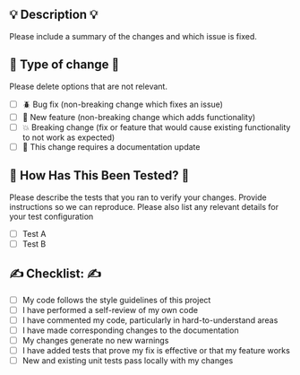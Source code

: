 ## :bulb: Description :bulb:

Please include a summary of the changes and which issue is fixed.

## :wrench: Type of change :wrench:

Please delete options that are not relevant.

- [ ] :beetle: Bug fix (non-breaking change which fixes an issue)
- [ ] :gift: New feature (non-breaking change which adds functionality)
- [ ] :boom: Breaking change (fix or feature that would cause existing functionality to not work as expected)
- [ ] :book: This change requires a documentation update

## :test_tube: How Has This Been Tested? :test_tube:

Please describe the tests that you ran to verify your changes. Provide instructions so we can reproduce. Please also list any relevant details for your test configuration

- [ ] Test A
- [ ] Test B

## :writing_hand: Checklist: :writing_hand:

- [ ] My code follows the style guidelines of this project
- [ ] I have performed a self-review of my own code
- [ ] I have commented my code, particularly in hard-to-understand areas
- [ ] I have made corresponding changes to the documentation
- [ ] My changes generate no new warnings
- [ ] I have added tests that prove my fix is effective or that my feature works
- [ ] New and existing unit tests pass locally with my changes
